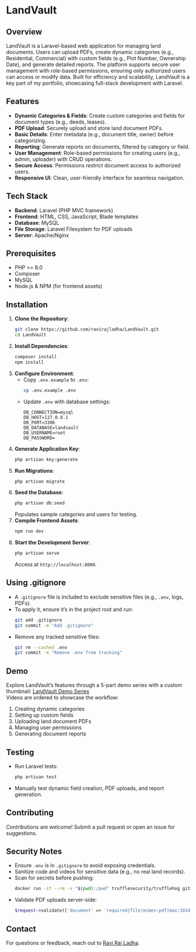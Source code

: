 # LandVault

## Overview
LandVault is a Laravel-based web application for managing land documents. Users can upload PDFs, create dynamic categories (e.g., Residential, Commercial) with custom fields (e.g., Plot Number, Ownership Date), and generate detailed reports. The platform supports secure user management with role-based permissions, ensuring only authorized users can access or modify data. Built for efficiency and scalability, LandVault is a key part of my portfolio, showcasing full-stack development with Laravel.

## Features
- **Dynamic Categories & Fields**: Create custom categories and fields for document types (e.g., deeds, leases).
- **PDF Upload**: Securely upload and store land document PDFs.
- **Basic Details**: Enter metadata (e.g., document title, owner) before categorizing.
- **Reporting**: Generate reports on documents, filtered by category or field.
- **User Management**: Role-based permissions for creating users (e.g., admin, uploader) with CRUD operations.
- **Secure Access**: Permissions restrict document access to authorized users.
- **Responsive UI**: Clean, user-friendly interface for seamless navigation.

## Tech Stack
- **Backend**: Laravel (PHP MVC framework)
- **Frontend**: HTML, CSS, JavaScript, Blade templates
- **Database**: MySQL
- **File Storage**: Laravel Filesystem for PDF uploads
- **Server**: Apache/Nginx

## Prerequisites
- PHP >= 8.0
- Composer
- MySQL
- Node.js & NPM (for frontend assets)

## Installation
1. **Clone the Repository**:
   ```bash
   git clone https://github.com/ravirajladha/LandVault.git
   cd LandVault
   ```
2. **Install Dependencies**:
   ```bash
   composer install
   npm install
   ```
3. **Configure Environment**:
   - Copy `.env.example` to `.env`:
     ```bash
     cp .env.example .env
     ```
   - Update `.env` with database settings:
     ```
     DB_CONNECTION=mysql
     DB_HOST=127.0.0.1
     DB_PORT=3306
     DB_DATABASE=landvault
     DB_USERNAME=root
     DB_PASSWORD=
     ```
4. **Generate Application Key**:
   ```bash
   php artisan key:generate
   ```
5. **Run Migrations**:
   ```bash
   php artisan migrate
   ```
6. **Seed the Database**:
   ```bash
   php artisan db:seed
   ```
   Populates sample categories and users for testing.
7. **Compile Frontend Assets**:
   ```bash
   npm run dev
   ```
8. **Start the Development Server**:
   ```bash
   php artisan serve
   ```
   Access at `http://localhost:8000`.

## Using .gitignore
- A `.gitignore` file is included to exclude sensitive files (e.g., `.env`, logs, PDFs).
- To apply it, ensure it’s in the project root and run:
  ```bash
  git add .gitignore
  git commit -m "Add .gitignore"
  ```
- Remove any tracked sensitive files:
  ```bash
  git rm --cached .env
  git commit -m "Remove .env from tracking"
  ```

## Demo
Explore LandVault’s features through a 5-part demo series with a custom thumbnail: [LandVault Demo Series](https://www.youtube.com/watch?v=WLCXnttiWdY&list=PLBvkqKB4HJMol-vYww0nNmnxXB4Kb0w6D&pp=gAQB)  
Videos are ordered to showcase the workflow:
1. Creating dynamic categories
2. Setting up custom fields
3. Uploading land document PDFs
4. Managing user permissions
5. Generating document reports

## Testing
- Run Laravel tests:
  ```bash
  php artisan test
  ```
- Manually test dynamic field creation, PDF uploads, and report generation.

## Contributing
Contributions are welcome! Submit a pull request or open an issue for suggestions.

## Security Notes
- Ensure `.env` is in `.gitignore` to avoid exposing credentials.
- Sanitize code and videos for sensitive data (e.g., no real land records).
- Scan for secrets before pushing:
  ```bash
  docker run -it --rm -v "$(pwd):/pwd" trufflesecurity/trufflehog git file:///pwd
  ```
- Validate PDF uploads server-side:
  ```php
  $request->validate(['document' => 'required|file|mimes:pdf|max:10240']);
  ```



## Contact
For questions or feedback, reach out to [Ravi Raj Ladha](mailto:ravirajldha.com).